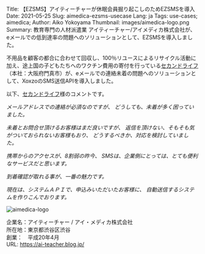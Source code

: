 Title: 【EZSMS】アイティーチャーが休眠会員掘り起こしのためEZSMSを導入
Date: 2021-05-25
Slug: aimedica-ezsms-usecase
Lang: ja
Tags: use-cases; aimedica; 
Author: Aiko Yokoyama
Thumbnail: images/aimedica-logo.png
Summary: 教育専門の人材派遣業 アイティーチャー/アイメディカ株式会社が、eメールでの低到達率の問題へのソリューションとして、EZSMSを導入しました。

不用品を顧客の都合に合わせて回収し、100％リユースによるリサイクル活動に加え、途上国の子どもたちへのワクチン費用の寄付を行っている[セカンドライフ](https://www.ehaiki.jp/second/)（本社：大阪府門真市）が、eメールでの連絡未着の問題へのソリューションとして、XoxzoのSMS送信APIを導入しました。

以下、[セカンドライフ](https://www.ehaiki.jp/second/)様のコメントです。

_メールアドレスでの連絡が必須なのですが、
どうしても、未着が多く困っていました。_

_未着とお問合せ頂けるお客様はまだ良いですが、
返信を頂けない、そもそも気がついておられないお客様もおり、
どうするべきか、対応を検討していました。_

_携帯からのアクセスが、8割弱の昨今、
SMSは、企業側にとっては、とても便利なサービスだと思います。_

_到着確認が取れる事が、一番の魅力です。_

_現在は、システムＡＰＩで、申込みいただいたお客様に、
自動送信するシステムを作りこんでおります。_

![aimedica-logo](/images/aimedica-logo.png)

企業名：アイティーチャー / アイ・メディカ株式会社<br>
所在地：東京都渋谷区渋谷<br>
創業：　平成20年4月<br>
URL: https://ai-teacher.blog.jp/
